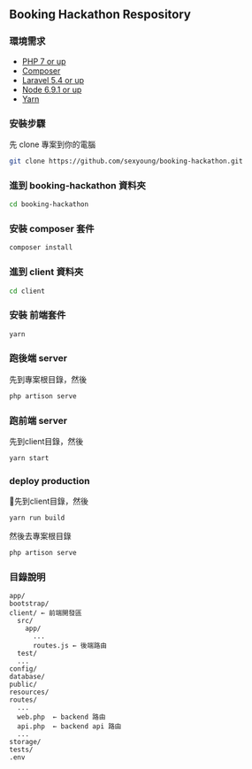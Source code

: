 ## Booking Hackathon Respository

### 環境需求
- [PHP 7 or up](http://php.net/)
- [Composer](https://getcomposer.org/)
- [Laravel 5.4 or up](https://laravel.com)
- [Node 6.9.1 or up](https://nodejs.org/en/)
- [Yarn](https://yarnpkg.com/zh-Hans/)

### 安裝步驟
先 clone 專案到你的電腦
```sh
git clone https://github.com/sexyoung/booking-hackathon.git
```

### 進到 booking-hackathon 資料夾
```sh
cd booking-hackathon
```

### 安裝 composer 套件
```sh
composer install
```

### 進到 client 資料夾
```sh
cd client
```

### 安裝 前端套件
```sh
yarn
```

### 跑後端 server
先到專案根目錄，然後
```sh
php artison serve
```

### 跑前端 server
先到client目錄，然後
```sh
yarn start
```

### deploy production
先到client目錄，然後
```sh
yarn run build
```

然後去專案根目錄
```sh
php artison serve
```

### 目錄說明
```
app/
bootstrap/
client/ ← 前端開發區
  src/
    app/
      ...
      routes.js ← 後端路由
  test/
  ...
config/
database/
public/
resources/
routes/
  ...
  web.php  ← backend 路由
  api.php  ← backend api 路由
  ...
storage/
tests/
.env
```
